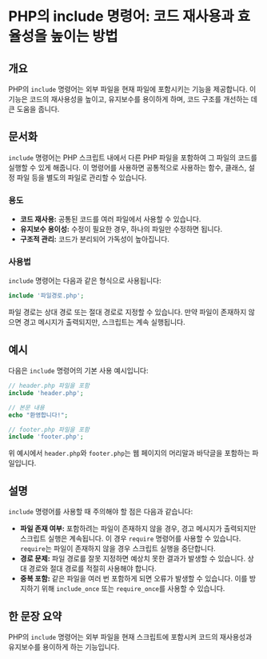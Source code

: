 <!--
Meta Description: # PHP의 include 명령어: 코드 재사용과 효율성을 높이는 방법 ## 개요 PHP의 `include` 명령어는 외부 파일을 현재 파일에 포함시키는 기능을 제공합니다. 이 기능은 코드의 재사용성을 높이고, 유지보수를 용이하게 하며, 코드 구조를 개선하는 데 큰 도...
Meta Keywords: php, include, 있습니다, 파일을, 명령어는
-->

# PHP의 include 명령어: 코드 재사용과 효율성을 높이는 방법

## 개요
PHP의 `include` 명령어는 외부 파일을 현재 파일에 포함시키는 기능을 제공합니다. 이 기능은 코드의 재사용성을 높이고, 유지보수를 용이하게 하며, 코드 구조를 개선하는 데 큰 도움을 줍니다.

## 문서화
`include` 명령어는 PHP 스크립트 내에서 다른 PHP 파일을 포함하여 그 파일의 코드를 실행할 수 있게 해줍니다. 이 명령어를 사용하면 공통적으로 사용하는 함수, 클래스, 설정 파일 등을 별도의 파일로 관리할 수 있습니다. 

### 용도
- **코드 재사용:** 공통된 코드를 여러 파일에서 사용할 수 있습니다.
- **유지보수 용이성:** 수정이 필요한 경우, 하나의 파일만 수정하면 됩니다.
- **구조적 관리:** 코드가 분리되어 가독성이 높아집니다.

### 사용법
`include` 명령어는 다음과 같은 형식으로 사용됩니다:

```php
include '파일경로.php';
```

파일 경로는 상대 경로 또는 절대 경로로 지정할 수 있습니다. 만약 파일이 존재하지 않으면 경고 메시지가 출력되지만, 스크립트는 계속 실행됩니다.

## 예시
다음은 `include` 명령어의 기본 사용 예시입니다:

```php
// header.php 파일을 포함
include 'header.php';

// 본문 내용
echo "환영합니다!";

// footer.php 파일을 포함
include 'footer.php';
```

위 예시에서 `header.php`와 `footer.php`는 웹 페이지의 머리말과 바닥글을 포함하는 파일입니다.

## 설명
`include` 명령어를 사용할 때 주의해야 할 점은 다음과 같습니다:

- **파일 존재 여부:** 포함하려는 파일이 존재하지 않을 경우, 경고 메시지가 출력되지만 스크립트 실행은 계속됩니다. 이 경우 `require` 명령어를 사용할 수 있습니다. `require`는 파일이 존재하지 않을 경우 스크립트 실행을 중단합니다.
- **경로 문제:** 파일 경로를 잘못 지정하면 예상치 못한 결과가 발생할 수 있습니다. 상대 경로와 절대 경로를 적절히 사용해야 합니다.
- **중복 포함:** 같은 파일을 여러 번 포함하게 되면 오류가 발생할 수 있습니다. 이를 방지하기 위해 `include_once` 또는 `require_once`를 사용할 수 있습니다.

## 한 문장 요약
PHP의 `include` 명령어는 외부 파일을 현재 스크립트에 포함시켜 코드의 재사용성과 유지보수를 용이하게 하는 기능입니다.